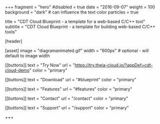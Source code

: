 +++
fragment = "hero"
#disabled = true
date = "2016-09-07"
weight = 100
background = "dark" # can influence the text color
particles = true

title = "CDT Cloud Blueprint - a template for a web-based C/C++ tool"
subtitle = "CDT Cloud Blueprint - a template for building web-based C/C++ tools"

[header]


[asset]
  image = "diagramanimated.gif"
  width = "600px" # optional - will default to image width

[[buttons]]
  text = "Try Now"
  url = "https://try.theia-cloud.io/?appDef=cdt-cloud-demo"
  color = "primary"

[[buttons]]
  text = "Download"
  url = "#blueprint"
  color = "primary"

[[buttons]]
  text = "Features"
  url = "#features"
  color = "primary"

[[buttons]]
  text = "Contact"
  url = "/contact"
  color = "primary"

[[buttons]]
  text = "Support"
  url = "/support"
  color = "primary"


+++
